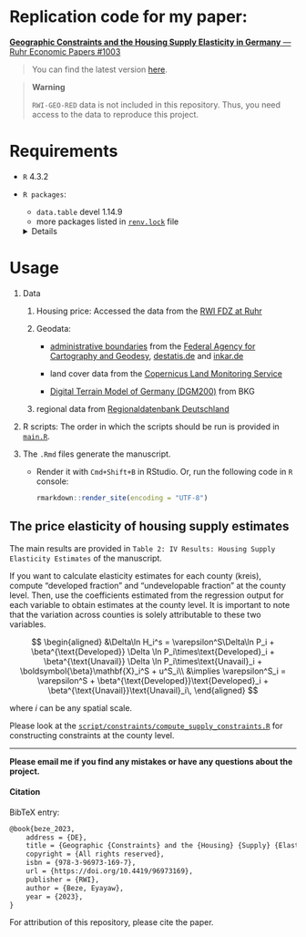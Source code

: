 
<!-- README.md is generated from README.qmd. Please edit that file -->

# Replication code for my paper:

[**Geographic Constraints and the Housing Supply Elasticity in Germany**
— Ruhr Economic Papers
\#1003](https://www.rwi-essen.de/en/publications/scientific/ruhr-economic-papers/detail/geographic-constraints-and-the-housing-supply-elasticity-germany)

> You can find the latest version
> [here](https://uni-duisburg-essen.sciebo.de/s/km7tQzcygRQjwp6).

<div>

> **Warning**
>
> `RWI-GEO-RED` data is not included in this repository. Thus, you need
> access to the data to reproduce this project.

</div>

# Requirements

- `R` 4.3.2

- `R packages`:

  - `data.table` devel 1.14.9
  - more packages listed in [`renv.lock`](./renv.lock) file

  <details>

  This project depends heavily on the awesome
  [`data.table`](https://github.com/Rdatatable/data.table) package.

  <div id="tbl-top-packages">

  | pkg          | num_files |
  |:-------------|----------:|
  | `data.table` |        29 |
  | `rmarkdown`  |        15 |
  | `knitr`      |        10 |
  | `readxl`     |        10 |
  | `sf`         |         9 |
  | `tools`      |         8 |
  | `bookdown`   |         5 |
  | `tibble`     |         5 |
  | `terra`      |         4 |
  | `ivreg`      |         3 |

  Table 1: Dependencies - Top packages

  </div>

  </details>

# Usage

1.  Data

    1.  Housing price: Accessed the data from the [RWI FDZ at
        Ruhr](https://fdz.rwi-essen.de/en/doi-detail/id-107807immoredhksufv3)

    2.  Geodata:

        - [administrative
          boundaries](https://gdz.bkg.bund.de/index.php/default/digitale-geodaten/verwaltungsgebiete.html?___store=default)
          from the [Federal Agency for Cartography and
          Geodesy](https://gdz.BKG-bund.de),
          [destatis.de](https://destatis.de) and
          [inkar.de](https://inkar.de)

        - land cover data from the [Copernicus Land Monitoring
          Service](https://land.copernicus.eu/en/dataset-catalog?b_size=10&query=%5B%7B%22i%22:%22portal_type%22,%22o%22:%22paqo.selection.any%22,%22v%22:%5B%22DataSet%22%5D%7D,%7B%22i%22:%22SearchableText%22,%22o%22:%22paqo.string.contains%22,%22v%22:%22land%20cover%22%7D%5D)

        - [Digital Terrain Model of Germany
          (DGM200)](https://daten.gdz.bkg.bund.de/produkte/dgm/dgm200/aktuell/dgm200.utm32s.gridascii.zip)
          from BKG

    3.  regional data from [Regionaldatenbank
        Deutschland](https://www.regionalstatistik.de/genesis/online)

2.  R scripts: The order in which the scripts should be run is provided
    in [`main.R`](main.R).

3.  The `.Rmd` files generate the manuscript.

    - Render it with `Cmd+Shift+B` in RStudio. Or, run the following
      code in `R` console:

      ``` r
      rmarkdown::render_site(encoding = "UTF-8")
      ```

## The price elasticity of housing supply estimates

The main results are provided in
`Table 2: IV Results: Housing Supply Elasticity Estimates` of the
manuscript.

If you want to calculate elasticity estimates for each county (kreis),
compute “developed fraction” and “undevelopable fraction” at the county
level. Then, use the coefficients estimated from the regression output
for each variable to obtain estimates at the county level. It is
important to note that the variation across counties is solely
attributable to these two variables.

$$
\begin{aligned}
&\Delta\ln H_i^s = \varepsilon^S\Delta\ln P_i + \beta^{\text{Developed}} \Delta \ln P_i\times\text{Developed}_i +
\beta^{\text{Unavail}} \Delta \ln P_i\times\text{Unavail}_i + \boldsymbol{\beta}\mathbf{X}_i^S + u^S_i\\
&\implies \varepsilon^S_i = \varepsilon^S + \beta^{\text{Developed}}\text{Developed}_i + \beta^{\text{Unavail}}\text{Unavail}_i\,
\end{aligned}
$$

where $i$ can be any spatial scale.

Please look at the
[`script/constraints/compute_supply_constraints.R`](./script/constraints/compute_supply_constraints.R)
for constructing constraints at the county level.

------------------------------------------------------------------------

**Please email me if you find any mistakes or have any questions about
the project.**

#### Citation

BibTeX entry:

``` tex
@book{beze_2023,
    address = {DE},
    title = {Geographic {Constraints} and the {Housing} {Supply} {Elasticity} in {Germany}},
    copyright = {All rights reserved},
    isbn = {978-3-96973-169-7},
    url = {https://doi.org/10.4419/96973169},
    publisher = {RWI},
    author = {Beze, Eyayaw},
    year = {2023},
}
```

For attribution of this repository, please cite the paper.
